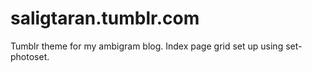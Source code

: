# saligtaran.tumblr.com
Tumblr theme for my ambigram blog. Index page grid set up using set-photoset.
